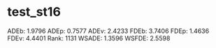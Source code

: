# test_st16

ADEb: 1.9796
ADEp: 0.7577
ADEv: 2.4233
FDEb: 3.7406
FDEp: 1.4636
FDEv: 4.4401
Rank: 1131
WSADE: 1.3596
WSFDE: 2.5598